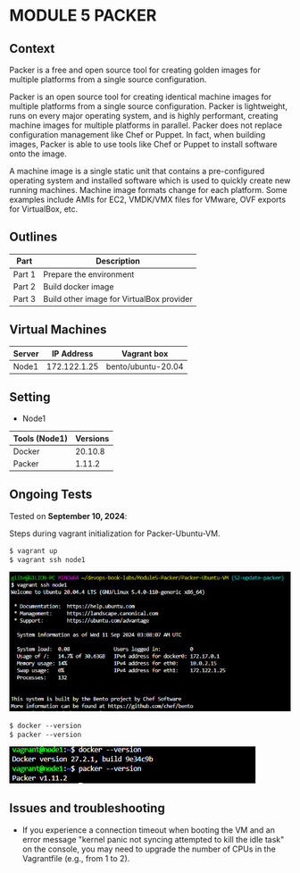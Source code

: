 # MODULE 5 PACKER
## Context

Packer is a free and open source tool for creating golden images for multiple platforms from a single source configuration. 

Packer is an open source tool for creating identical machine images for multiple platforms from a single source configuration. Packer is lightweight, runs on every major operating system, and is highly performant, creating machine images for multiple platforms in parallel. Packer does not replace configuration management like Chef or Puppet. In fact, when building images, Packer is able to use tools like Chef or Puppet to install software onto the image.

A machine image is a single static unit that contains a pre-configured operating system and installed software which is used to quickly create new running machines. Machine image formats change for each platform. Some examples include AMIs for EC2, VMDK/VMX files for VMware, OVF exports for VirtualBox, etc.

## Outlines

Part      | Description
----------|-------
Part 1    | Prepare the environment
Part 2    | Build docker image
Part 3    | Build other image for VirtualBox provider

## Virtual Machines

Server        | IP Address      |  Vagrant box
--------------|-----------------|---------------
Node1         | 172.122.1.25    | bento/ubuntu-20.04

## Setting

- Node1

Tools (Node1)             | Versions
--------------------------|-------
Docker                    | 20.10.8
Packer                    | 1.11.2

## Ongoing Tests

Tested on **September 10, 2024**:

Steps during vagrant initialization for Packer-Ubuntu-VM.
```
$ vagrant up
$ vagrant ssh node1
```

![Packer](images/PackerVM.png)

```
$ docker --version
$ packer --version
```

![Packer2](images/PackerVM2.png)

## Issues and troubleshooting

- If you experience a connection timeout when booting the VM and an error message "kernel panic not syncing attempted to kill the idle task" on the console, you may need to upgrade the number of CPUs in the Vagrantfile (e.g., from 1 to 2).
